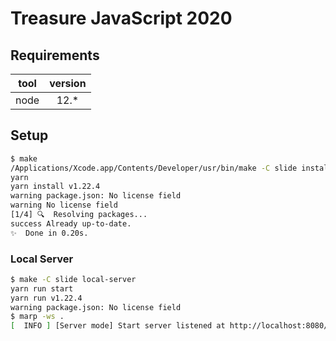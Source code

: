 # Treasure JavaScript 2020

## Requirements

| tool | version |
|:----:|:-------:|
| node | 12.* |

## Setup

```sh
$ make
/Applications/Xcode.app/Contents/Developer/usr/bin/make -C slide install
yarn
yarn install v1.22.4
warning package.json: No license field
warning No license field
[1/4] 🔍  Resolving packages...
success Already up-to-date.
✨  Done in 0.20s.
```

### Local Server

```sh
$ make -C slide local-server
yarn run start
yarn run v1.22.4
warning package.json: No license field
$ marp -ws .
[  INFO ] [Server mode] Start server listened at http://localhost:8080/ ...
```
